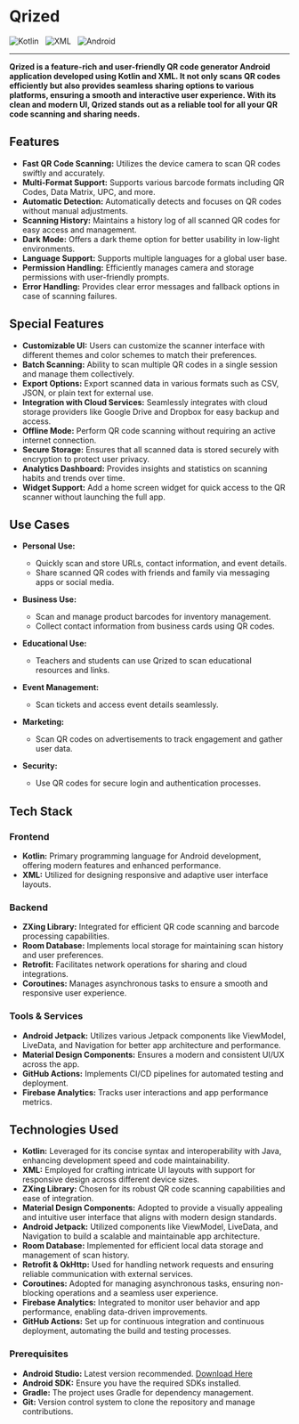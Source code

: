 # Qrized

![Kotlin](https://img.shields.io/badge/Kotlin-2.0.20-blue.svg)
&nbsp;
![XML](https://img.shields.io/badge/XML-1.1-white.svg)
&nbsp;
![Android](https://img.shields.io/badge/Android-10%2B-green.svg)

<hr/>

**Qrized is a feature-rich and user-friendly QR code generator Android application developed using Kotlin and XML. It not only scans QR codes efficiently but also provides seamless sharing options to various platforms, ensuring a smooth and interactive user experience. With its clean and modern UI, Qrized stands out as a reliable tool for all your QR code scanning and sharing needs.**


## Features

- **Fast QR Code Scanning:** Utilizes the device camera to scan QR codes swiftly and accurately.
- **Multi-Format Support:** Supports various barcode formats including QR Codes, Data Matrix, UPC, and more.
- **Automatic Detection:** Automatically detects and focuses on QR codes without manual adjustments.
- **Scanning History:** Maintains a history log of all scanned QR codes for easy access and management.
- **Dark Mode:** Offers a dark theme option for better usability in low-light environments.
- **Language Support:** Supports multiple languages for a global user base.
- **Permission Handling:** Efficiently manages camera and storage permissions with user-friendly prompts.
- **Error Handling:** Provides clear error messages and fallback options in case of scanning failures.

## Special Features

- **Customizable UI:** Users can customize the scanner interface with different themes and color schemes to match their preferences.
- **Batch Scanning:** Ability to scan multiple QR codes in a single session and manage them collectively.
- **Export Options:** Export scanned data in various formats such as CSV, JSON, or plain text for external use.
- **Integration with Cloud Services:** Seamlessly integrates with cloud storage providers like Google Drive and Dropbox for easy backup and access.
- **Offline Mode:** Perform QR code scanning without requiring an active internet connection.
- **Secure Storage:** Ensures that all scanned data is stored securely with encryption to protect user privacy.
- **Analytics Dashboard:** Provides insights and statistics on scanning habits and trends over time.
- **Widget Support:** Add a home screen widget for quick access to the QR scanner without launching the full app.

## Use Cases

- **Personal Use:**
  - Quickly scan and store URLs, contact information, and event details.
  - Share scanned QR codes with friends and family via messaging apps or social media.
  
- **Business Use:**
  - Scan and manage product barcodes for inventory management.
  - Collect contact information from business cards using QR codes.
  
- **Educational Use:**
  - Teachers and students can use Qrized to scan educational resources and links.
  
- **Event Management:**
  - Scan tickets and access event details seamlessly.
  
- **Marketing:**
  - Scan QR codes on advertisements to track engagement and gather user data.
  
- **Security:**
  - Use QR codes for secure login and authentication processes.

## Tech Stack

### Frontend

- **Kotlin:** Primary programming language for Android development, offering modern features and enhanced performance.
- **XML:** Utilized for designing responsive and adaptive user interface layouts.

### Backend

- **ZXing Library:** Integrated for efficient QR code scanning and barcode processing capabilities.
- **Room Database:** Implements local storage for maintaining scan history and user preferences.
- **Retrofit:** Facilitates network operations for sharing and cloud integrations.
- **Coroutines:** Manages asynchronous tasks to ensure a smooth and responsive user experience.

### Tools & Services

- **Android Jetpack:** Utilizes various Jetpack components like ViewModel, LiveData, and Navigation for better app architecture and performance.
- **Material Design Components:** Ensures a modern and consistent UI/UX across the app.
- **GitHub Actions:** Implements CI/CD pipelines for automated testing and deployment.
- **Firebase Analytics:** Tracks user interactions and app performance metrics.

## Technologies Used

- **Kotlin:** Leveraged for its concise syntax and interoperability with Java, enhancing development speed and code maintainability.
- **XML:** Employed for crafting intricate UI layouts with support for responsive design across different device sizes.
- **ZXing Library:** Chosen for its robust QR code scanning capabilities and ease of integration.
- **Material Design Components:** Adopted to provide a visually appealing and intuitive user interface that aligns with modern design standards.
- **Android Jetpack:** Utilized components like ViewModel, LiveData, and Navigation to build a scalable and maintainable app architecture.
- **Room Database:** Implemented for efficient local data storage and management of scan history.
- **Retrofit & OkHttp:** Used for handling network requests and ensuring reliable communication with external services.
- **Coroutines:** Adopted for managing asynchronous tasks, ensuring non-blocking operations and a seamless user experience.
- **Firebase Analytics:** Integrated to monitor user behavior and app performance, enabling data-driven improvements.
- **GitHub Actions:** Set up for continuous integration and continuous deployment, automating the build and testing processes.


### Prerequisites

- **Android Studio:** Latest version recommended. [Download Here](https://developer.android.com/studio)
- **Android SDK:** Ensure you have the required SDKs installed.
- **Gradle:** The project uses Gradle for dependency management.
- **Git:** Version control system to clone the repository and manage contributions.